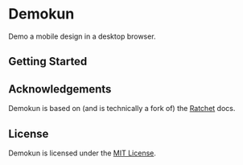 # Demokun

Demo a mobile design in a desktop browser.

## Getting Started

## Acknowledgements

Demokun is based on (and is technically a fork of) the
[Ratchet](http://github.com/maker/ratchet) docs.

## License

Demokun is licensed under the [MIT License](http://opensource.org/licenses/MIT).
